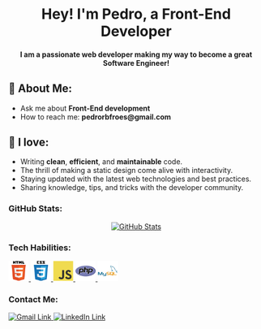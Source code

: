 <!-- <img align="center" src="Banner.png" /> -->

<h1 align="center">Hey! I'm Pedro, a Front-End Developer</h1>
<h4 align="center">I am a passionate web developer making my way to become a great Software Engineer!</h4>

<h2> 👤 About Me:</h2>
<ul>
    <li> Ask me about <strong>Front-End development</strong></li>
    <li> How to reach me: <strong>pedrorbfroes@gmail.com</strong></li>
  
</ul>

<h2>🌱 I love:</h2>
<ul>
    <li>Writing <strong>clean</strong>, <strong>efficient</strong>, and <strong>maintainable</strong> code.</li>
    <li>The thrill of making a static design come alive with interactivity.</li>
    <li>Staying updated with the latest web technologies and best practices.</li>
    <li>Sharing knowledge, tips, and tricks with the developer community.</li>
</ul>

<!--  <h4>You can find more info about me at [https://tarun-chawla.tech/](https://tarun-chawla.tech/)</h4> -->
<!--  <h4>I write blogs on [https://blog.tarun-chawla.tech/](https://blog.tarun-chawla.tech/)</h4> -->

<h3 align="left">GitHub Stats:</h3>
<div align="center">
    <a href="https://github.com/froespedro">
        <img height="200em" width="48%" src="https://github-readme-stats.vercel.app/api?username=froespedro&show_icons=true" alt="GitHub Stats">
    </a>
</div>

<!-- <div align='center'>
    <a href="https://git.io/streak-stats">
        <img height="200em" width="48%" src="https://streak-stats.demolab.com?user=froespedro" alt="GitHub Streak Stats">
    </a>
</div> -->

<h3 align="left">Tech Habilities:</h3>
<p align="left">
    <a href="https://www.w3.org/html/" target="_blank" rel="noreferrer">
        <img src="https://raw.githubusercontent.com/devicons/devicon/master/icons/html5/html5-original-wordmark.svg"
            alt="html5" width="40" height="40" /> 
    </a>
    <a href="https://www.w3schools.com/css/" target="_blank" rel="noreferrer"> 
        <img src="https://raw.githubusercontent.com/devicons/devicon/master/icons/css3/css3-original-wordmark.svg"
            alt="css3" width="40" height="40" /> 
    </a>
    <a href="https://developer.mozilla.org/en-US/docs/Web/JavaScript" target="_blank" rel="noreferrer"> 
        <img src="https://raw.githubusercontent.com/devicons/devicon/master/icons/javascript/javascript-original.svg"
            alt="javascript" width="40" height="40" /> 
    </a>
    <a href="https://www.php.net" target="_blank" rel="noreferrer"> 
        <img src="https://raw.githubusercontent.com/devicons/devicon/master/icons/php/php-original.svg" alt="php"
            width="40" height="40" /> 
    </a>
    <a href="https://www.mysql.com/" target="_blank" rel="noreferrer">
        <img src="https://raw.githubusercontent.com/devicons/devicon/master/icons/mysql/mysql-original-wordmark.svg"
            alt="mysql" width="40" height="40" /> 
    </a>
</p>



 <h3>Contact Me:</h3>
<a href="mailto:pedrorbfroes@gmail.com" target="_blank">
    <img src="https://img.shields.io/badge/Gmail-D14836?style=for-the-badge&logo=gmail&logoColor=white" alt="Gmail Link">
</a>
<a href="https://www.linkedin.com/in/pedro-rb-froes" target="_blank">
    <img src="https://img.shields.io/badge/-LinkedIn-%230077B5?style=for-the-badge&logo=linkedin&logoColor=white" alt="LinkedIn Link">
</a>
